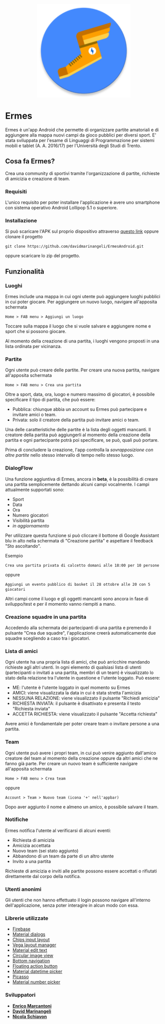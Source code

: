 <p align="center">
  <img width="300" height="300" src="https://raw.githubusercontent.com/davidmarinangeli/ErmesAndroid/master/app/src/main/res/mipmap-xxxhdpi/ic_launcher_round.png">
</p>

# Ermes

Ermes è un'app Android che permette di organizzare partite amatoriali e di aggiungere alla mappa nuovi campi da gioco pubblici per diversi sport.
E' stata sviluppata per l'esame di Linguaggi di Programmazione per sistemi mobili e tablet (A. A. 2016/17) per l'Università degli Studi di Trento.


## Cosa fa Ermes? 

Crea una community di sportivi tramite l'organizzazione di partite, richieste di amicizia e creazione di team.

### Requisiti

L'unico requisito per poter installare l'applicazione è avere uno smartphone con sistema operativo Android Lollipop 5.1 o superiore.

### Installazione

Si può scaricare l'APK sul proprio dispositivo attraverso 
 [questo link](https://drive.google.com/file/d/1r_BN19eDrULXr4I1pwZAl1fveYB3W2oz/view?usp=sharing) oppure clonare il progetto

```
git clone https://github.com/davidmarinangeli/ErmesAndroid.git
```

oppure scaricare lo zip del progetto.

## Funzionalità

### Luoghi

Ermes include una mappa in cui ogni utente può aggiungere luoghi pubblici in cui poter giocare.
Per aggiungere un nuovo luogo, navigare all'apposita schermata

```
Home > FAB menu > Aggiungi un luogo
```

Toccare sulla mappa il luogo che si vuole salvare e aggiungere nome e sport che si possono giocare.

Al momento della creazione di una partita, i luoghi vengono proposti in una lista ordinata per vicinanza.

### Partite

Ogni utente può creare delle partite.
Per creare una nuova partita, navigare all'apposita schermata

```
Home > FAB menu > Crea una partita
```

Oltre a sport, data, ora, luogo e numero massimo di giocatori, è possibile specificare il tipo di partita, che può essere:

* Pubblica: chiunque abbia un account su Ermes può partecipare e invitare amici o team.
* Privata: solo il creatore della partita può invitare amici o team.

Una delle caratteristiche delle partite è la lista degli oggetti mancanti.
Il creatore della partita può aggiungerli al momento della creazione della partita e ogni partecipante potrà poi specificare, se può, quali può
portare.

Prima di concludere la creazione, l'app controlla la *sovrapposizione con altre partite* nello stesso intervallo di tempo nello stesso luogo.

### DialogFlow

Una funzione aggiuntiva di Ermes, ancora in **beta**, è la possibilità di creare una partita semplicemente dettando alcuni campi vocalmente.
I campi attualmente supportati sono: 
* Sport
* Data
* Ora
* Numero giocatori
* Visibilità partita
* _in aggiornamento_

Per utilizzare questa funzione si può cliccare il bottone di Google Assistant blu in alto nella schermata di "Creazione partita" e aspettare il feedback "Sto ascoltando".

Esempio

```
Crea una partita privata di calcetto domani alle 18:00 per 10 persone
```
oppure
```
Aggiungi un evento pubblico di basket il 28 ottobre alle 20 con 5 giocatori
```

Altri campi come il luogo e gli oggetti mancanti sono ancora in fase di sviluppo/test e per il momento vanno riempiti a mano.

### Creazione squadre in una partita

Accedendo alla schermata dei partecipanti di una partita e premendo il pulsante "Crea due squadre", l'applicazione creerà automaticamente due squadre
scegliendo a caso tra i giocatori.

### Lista di amici

Ogni utente ha una propria lista di amici, che può arricchire mandando richieste agli altri utenti.
In ogni elemento di qualsiasi lista di utenti (partecipanti o invitati a una partita, membri di un team) è visualizzato lo stato della relazione
tra l'utente in questione e l'utente loggato. Può essere:

* ME: l'utente è l'utente loggato in quel momento su Ermes
* AMICI: viene visualizzata la data in cui è stata stretta l'amicizia
* NESSUNA RELAZIONE: viene visualizzato il pulsante "Richiedi amicizia"
* RICHIESTA INVIATA: il pulsante è disattivato e presenta il testo "Richiesta inviata"
* ACCETTA RICHIESTA: viene visualizzato il pulsante "Accetta richiesta"

Avere amici è fondamentale per poter creare team o invitare persone a una partita.

### Team

Ogni utente può avere i propri team, in cui può venire aggiunto dall'amico creatore del team al momento della creazione oppure da altri amici che ne
fanno già parte.
Per creare un nuovo team è sufficiente navigare all'apposita schermata

```
Home > FAB menu > Crea team
```
oppure
```
Account > Team > Nuovo team (icona '+' nell'appbar)
```

Dopo aver aggiunto il nome e almeno un amico, è possibile salvare il team.

### Notifiche

Ermes notifica l'utente al verificarsi di alcuni eventi:

* Richiesta di amicizia
* Amicizia accettata
* Nuovo team (sei stato aggiunto)
* Abbandono di un team da parte di un altro utente
* Invito a una partita

Richieste di amicizia e inviti alle partite possono essere accettati o rifiutati direttamente dal corpo della notifica.

### Utenti anonimi

Gli utenti che non hanno effettuato il login possono navigare all'interno dell'applicazione, senza poter interagire in alcun modo con essa.

### Librerie utilizzate

* [Firebase](https://firebase.google.com/)
* [Material dialogs](https://github.com/afollestad/material-dialogs)
* [Chips input layout](https://github.com/tylersuehr7/chips-input-layout)
* [Vega layout manager](https://github.com/xmuSistone/VegaLayoutManager)
* [Material edit text](https://github.com/rengwuxian/MaterialEditText)
* [Circular image view](https://github.com/lopspower/CircularImageView)
* [Bottom navigation](https://github.com/aurelhubert/ahbottomnavigation)
* [Floating action button](https://github.com/Clans/FloatingActionButton)
* [Material datetime picker](https://github.com/wdullaer/MaterialDateTimePicker)
* [Picasso](http://square.github.io/picasso/)
* [Material number picker](https://github.com/KasualBusiness/MaterialNumberPicker)

### Sviluppatori

* [**Enrico Marcantoni**](https://github.com/mpcicco)
* [**David Marinangeli**](https://github.com/davidmarinangeli)
* [**Nicola Schiavon**](https://github.com/nicolaburetta)

